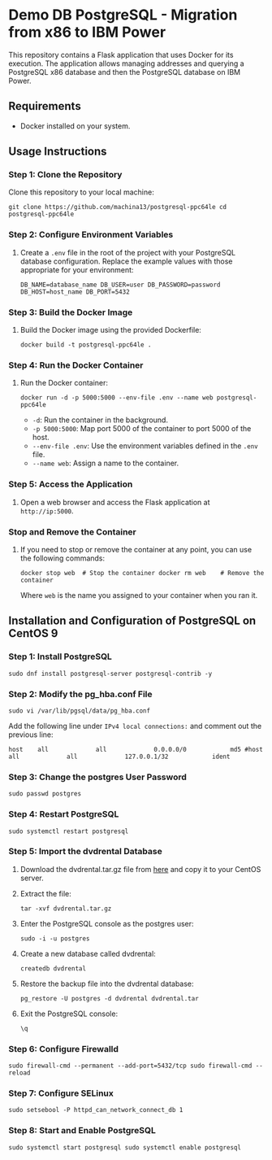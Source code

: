 Demo DB PostgreSQL - Migration from x86 to IBM Power
====================================================

This repository contains a Flask application that uses Docker for its execution. The application allows managing addresses and querying a PostgreSQL x86 database and then the PostgreSQL database on IBM Power.

Requirements
------------

-   Docker installed on your system.

Usage Instructions
------------------

### Step 1: Clone the Repository

Clone this repository to your local machine:


`git clone https://github.com/machina13/postgresql-ppc64le
cd postgresql-ppc64le`

### Step 2: Configure Environment Variables

1.  Create a `.env` file in the root of the project with your PostgreSQL database configuration. Replace the example values with those appropriate for your environment:


    `DB_NAME=database_name
    DB_USER=user
    DB_PASSWORD=password
    DB_HOST=host_name
    DB_PORT=5432`

### Step 3: Build the Docker Image

1.  Build the Docker image using the provided Dockerfile:


    `docker build -t postgresql-ppc64le .`

### Step 4: Run the Docker Container

1.  Run the Docker container:


    `docker run -d -p 5000:5000 --env-file .env --name web postgresql-ppc64le`

    -   `-d`: Run the container in the background.
    -   `-p 5000:5000`: Map port 5000 of the container to port 5000 of the host.
    -   `--env-file .env`: Use the environment variables defined in the `.env` file.
    -   `--name web`: Assign a name to the container.

### Step 5: Access the Application

1.  Open a web browser and access the Flask application at `http://ip:5000`.

### Stop and Remove the Container

1.  If you need to stop or remove the container at any point, you can use the following commands:


    `docker stop web  # Stop the container
    docker rm web    # Remove the container`

    Where `web` is the name you assigned to your container when you ran it.

Installation and Configuration of PostgreSQL on CentOS 9
--------------------------------------------------------

### Step 1: Install PostgreSQL


`sudo dnf install postgresql-server postgresql-contrib -y`

### Step 2: Modify the pg_hba.conf File


`sudo vi /var/lib/pgsql/data/pg_hba.conf`

Add the following line under `IPv4 local connections:` and comment out the previous line:


`host    all             all             0.0.0.0/0            md5
#host    all             all             127.0.0.1/32            ident`

### Step 3: Change the postgres User Password


`sudo passwd postgres`

### Step 4: Restart PostgreSQL


`sudo systemctl restart postgresql`

### Step 5: Import the dvdrental Database

1.  Download the dvdrental.tar.gz file from [here](https://www.postgresqltutorial.com/wp-content/uploads/2019/05/dvdrental.zip) and copy it to your CentOS server.

2.  Extract the file:


    `tar -xvf dvdrental.tar.gz`

3.  Enter the PostgreSQL console as the postgres user:


    `sudo -i -u postgres`

4.  Create a new database called dvdrental:


    `createdb dvdrental`

5.  Restore the backup file into the dvdrental database:


    `pg_restore -U postgres -d dvdrental dvdrental.tar`

6.  Exit the PostgreSQL console:


    `\q`

### Step 6: Configure Firewalld


`sudo firewall-cmd --permanent --add-port=5432/tcp
sudo firewall-cmd --reload`

### Step 7: Configure SELinux


`sudo setsebool -P httpd_can_network_connect_db 1`

### Step 8: Start and Enable PostgreSQL


`sudo systemctl start postgresql
sudo systemctl enable postgresql`
